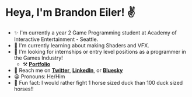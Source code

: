 # Heya, I'm Brandon Eiler! ✌

- ✨ I'm currently a year 2 Game Programming student at Academy of Interactive Entertainment - Seattle.
- 🌱 I'm currently learning about making Shaders and VFX.
- 🔭 I'm looking for internships or entry level positions as a programmer in the Games Industry!
  - ⚒ **[Portfolio](https://brandoneiler.squarespace.com/)**
- 📩 Reach me on **[Twitter](https://www.twitter.com/random_crit)**, **[LinkedIn](https://www.linkedin.com/in/barndone)**, or **[Bluesky](https://bsky.app/profile/barndone.bsky.social)**
- 😀 Pronouns: He/Him
- 🦆 Fun fact: I would rather fight 1 horse sized duck than 100 duck sized horses!!
